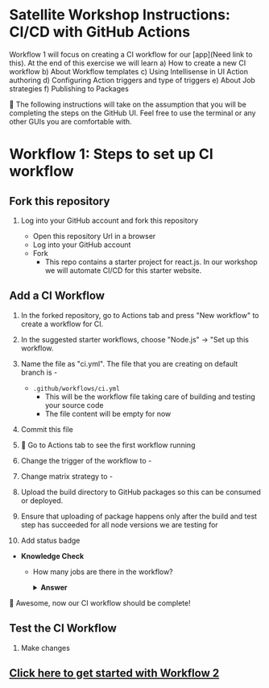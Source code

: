 # Satellite Workshop Instructions: CI/CD with GitHub Actions

Workflow 1 will focus on creating a CI workflow for our [app](Need link to this). At the end of this exercise we will learn a) How to create a new CI workflow b) About Workflow templates c) Using Intellisense in UI Action authoring  d) Configuring Action triggers and type of triggers e) About Job strategies f) Publishing to Packages  

:bookmark: The following instructions will take on the assumption that you will be completing the steps on the GitHub UI. Feel free to use the terminal or any other GUIs you are comfortable with.


# Workflow 1: Steps to set up CI workflow

## Fork this repository

1. Log into your GitHub account and fork this repository <repoUrl>

    - Open this repository Url in a browser
    - Log into your GitHub account
    - Fork
      - This repo contains a starter project for react.js. In our workshop we will automate CI/CD for this starter website.

## Add a CI Workflow

1. In the forked repository, go to Actions tab and press "New workflow" to create a workflow for CI.

3. In the suggested starter workflows, choose "Node.js" -> "Set up this workflow.

4. Name the file as "ci.yml". The file that you are creating on default branch is - 
    - `.github/workflows/ci.yml`
      - This will be the workflow file taking care of building and testing your source code
      - The file content will be empty for now
     
4. Commit this file

6. :tada: Go to Actions tab to see the first workflow running

6. Change the trigger of the workflow to - 

7. Change matrix strategy to -

9. Upload the build directory to GitHub packages so this can be consumed or deployed. 

10. Ensure that uploading of package happens only after the build and test step has succeeded for all node versions we are testing for

11. Add status badge

- **Knowledge Check**

  - How many jobs are there in the workflow?
    <details><summary><b>Answer</b></summary>
   
    </details>


:tada: Awesome, now our CI workflow should be complete!

## Test the CI Workflow

1. Make changes

## [Click here to get started with Workflow 2](./workshop_instructions2.md)
